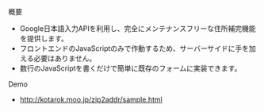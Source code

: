 概要
- Google日本語入力APIを利用し、完全にメンテナンスフリーな住所補完機能を提供します。
- フロントエンドのJavaScriptのみで作動するため、サーバーサイドに手を加える必要はありません。
- 数行のJavaScriptを書くだけで簡単に既存のフォームに実装できます。

Demo
- http://kotarok.moo.jp/zip2addr/sample.html
